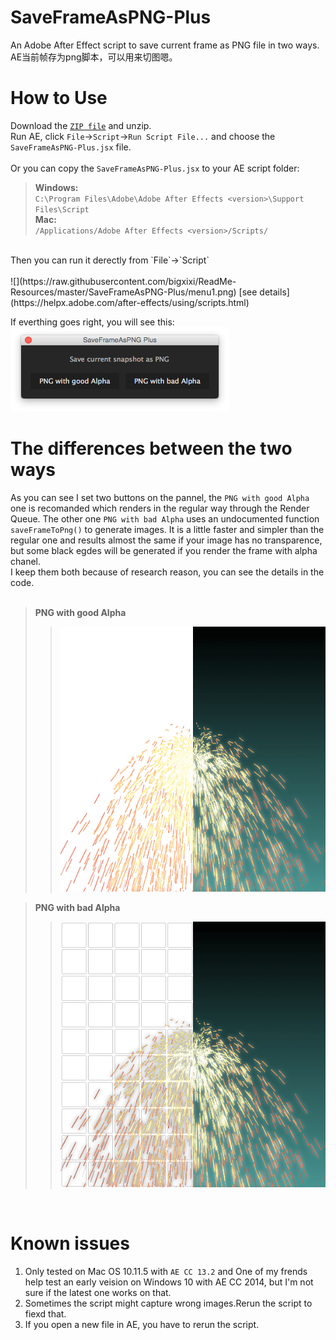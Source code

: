 # SaveFrameAsPNG-Plus
An Adobe After Effect script to save current frame as PNG file in two ways.</br>
AE当前帧存为png脚本，可以用来切图嗯。</br>
# How to Use
Download the [`ZIP file`](https://github.com/bigxixi/SaveFrameAsPNG-Plus/archive/master.zip) and unzip.</br>
Run AE, click `File`->`Script`->`Run Script File...` and choose the `SaveFrameAsPNG-Plus.jsx` file.  
</br>
Or you can copy the `SaveFrameAsPNG-Plus.jsx` to your AE script folder:
>**Windows:**  
>`C:\Program Files\Adobe\Adobe After Effects <version>\Support Files\Script`  
>**Mac:**  
>`/Applications/Adobe After Effects <version>/Scripts/`
</br>
Then you can run it derectly from `File`->`Script`  </br></br>
![](https://raw.githubusercontent.com/bigxixi/ReadMe-Resources/master/SaveFrameAsPNG-Plus/menu1.png)  
[see details](https://helpx.adobe.com/after-effects/using/scripts.html)

If everthing goes right, you will see this:</br>
![](https://raw.githubusercontent.com/bigxixi/ReadMe-Resources/master/SaveFrameAsPNG-Plus/screenshot1.png)</br>

# The differences between the two ways  
As you can see I set two buttons on the pannel, the `PNG with good Alpha` one is recomanded which renders in the regular way through the Render Queue. The other one `PNG with bad Alpha` uses an undocumented function `saveFrameToPng()` to generate images. It is a little faster and simpler than the regular one and results almost the same if your image has no transparence, but some black egdes  will be generated if you render the frame with alpha chanel.  
I keep them both because of research reason, you can see the details in the code.  
</br>
>**PNG with good Alpha**  
>>![](https://raw.githubusercontent.com/bigxixi/ReadMe-Resources/master/SaveFrameAsPNG-Plus/goodalpha1.png)  

>**PNG with bad Alpha**  
>>![](https://raw.githubusercontent.com/bigxixi/ReadMe-Resources/master/SaveFrameAsPNG-Plus/badalpha1.png)
</br>

# Known issues  
1. Only tested on Mac OS 10.11.5 with `AE CC 13.2` and One of my frends help test an early veision on Windows 10 with AE CC 2014, but I'm not sure if the latest one works on that.  
2. Sometimes the script might capture wrong images.Rerun the script to fiexd that.
3. If you open a new file in AE, you have to rerun the script.
